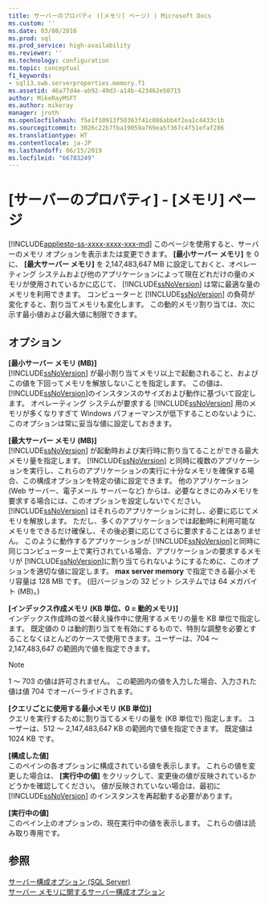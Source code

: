 ```yaml
---
title: サーバーのプロパティ ([メモリ] ページ) | Microsoft Docs
ms.custom: ''
ms.date: 03/08/2016
ms.prod: sql
ms.prod_service: high-availability
ms.reviewer: ''
ms.technology: configuration
ms.topic: conceptual
f1_keywords:
- sql13.swb.serverproperties.memory.f1
ms.assetid: 46a77d4e-ab92-49d3-a14b-423462e50715
author: MikeRayMSFT
ms.author: mikeray
manager: jroth
ms.openlocfilehash: f5e1f10913f50363f41c086abb4f2ea1c4433c1b
ms.sourcegitcommit: 3026c22b7fba19059a769ea5f367c4f51efaf286
ms.translationtype: HT
ms.contentlocale: ja-JP
ms.lasthandoff: 06/15/2019
ms.locfileid: "66783249"
---
```

# <a name="server-properties---memory-page"></a>[サーバーのプロパティ] - [メモリ] ページ
[!INCLUDE[appliesto-ss-xxxx-xxxx-xxx-md](../../includes/appliesto-ss-xxxx-xxxx-xxx-md.md)]
  このページを使用すると、サーバーのメモリ オプションを表示または変更できます。 **[最小サーバー メモリ]** を 0 に、 **[最大サーバー メモリ]** を 2,147,483,647 MB に設定しておくと、オペレーティング システムおよび他のアプリケーションによって現在どれだけの量のメモリが使用されているかに応じて、 [!INCLUDE[ssNoVersion](../../includes/ssnoversion-md.md)] は常に最適な量のメモリを利用できます。 コンピューターと [!INCLUDE[ssNoVersion](../../includes/ssnoversion-md.md)] の負荷が変化すると、割り当てメモリも変化します。 この動的メモリ割り当ては、次に示す最小値および最大値に制限できます。  
  
## <a name="options"></a>オプション  
 **[最小サーバー メモリ (MB)]**  
 [!INCLUDE[ssNoVersion](../../includes/ssnoversion-md.md)] が最小割り当てメモリ以上で起動されること、およびこの値を下回ってメモリを解放しないことを指定します。 この値は、 [!INCLUDE[ssNoVersion](../../includes/ssnoversion-md.md)]のインスタンスのサイズおよび動作に基づいて設定します。 オペレーティング システムが要求する [!INCLUDE[ssNoVersion](../../includes/ssnoversion-md.md)] 用のメモリが多くなりすぎて Windows パフォーマンスが低下することのないように、このオプションは常に妥当な値に設定しておきます。  
  
 **[最大サーバー メモリ (MB)]**  
 [!INCLUDE[ssNoVersion](../../includes/ssnoversion-md.md)] が起動時および実行時に割り当てることができる最大メモリ量を指定します。 [!INCLUDE[ssNoVersion](../../includes/ssnoversion-md.md)] と同時に複数のアプリケーションを実行し、これらのアプリケーションの実行に十分なメモリを確保する場合、この構成オプションを特定の値に設定できます。 他のアプリケーション (Web サーバー、電子メール サーバーなど) からは、必要なときにのみメモリを要求する場合には、このオプションを設定しないでください。 [!INCLUDE[ssNoVersion](../../includes/ssnoversion-md.md)] はそれらのアプリケーションに対し、必要に応じてメモリを解放します。 ただし、多くのアプリケーションでは起動時に利用可能なメモリをできるだけ確保し、その後必要に応じてさらに要求することはありません。 このように動作するアプリケーションが [!INCLUDE[ssNoVersion](../../includes/ssnoversion-md.md)]と同時に同じコンピューター上で実行されている場合、アプリケーションの要求するメモリが [!INCLUDE[ssNoVersion](../../includes/ssnoversion-md.md)]に割り当てられないようにするために、このオプションを適切な値に設定します。 **max server memory** で指定できる最小メモリ容量は 128 MB です。 (旧バージョンの 32 ビット システムでは 64 メガバイト (MB)。)  
  
 **[インデックス作成メモリ (KB 単位、0 = 動的メモリ)]**  
 インデックス作成時の並べ替え操作中に使用するメモリの量を KB 単位で指定します。 既定値の 0 は動的割り当てを有効にするもので、特別な調整を必要とすることなくほとんどのケースで使用できます。ユーザーは、704 ～ 2,147,483,647 の範囲内で値を指定できます。  
  
> [!NOTE]  
>  1 ～ 703 の値は許可されません。 この範囲内の値を入力した場合、入力された値は値 704 でオーバーライドされます。  
  
 **[クエリごとに使用する最小メモリ (KB 単位)]**  
 クエリを実行するために割り当てるメモリの量を (KB 単位で) 指定します。 ユーザーは、512 ～ 2,147,483,647 KB の範囲内で値を指定できます。 既定値は 1024 KB です。  
  
 **[構成した値]**  
 このペインの各オプションに構成されている値を表示します。 これらの値を変更した場合は、 **[実行中の値]** をクリックして、変更後の値が反映されているかどうかを確認してください。 値が反映されていない場合は、最初に [!INCLUDE[ssNoVersion](../../includes/ssnoversion-md.md)] のインスタンスを再起動する必要があります。  
  
 **[実行中の値]**  
 このペイン上のオプションの、現在実行中の値を表示します。 これらの値は読み取り専用です。  
  
## <a name="see-also"></a>参照  
 [サーバー構成オプション &#40;SQL Server&#41;](../../database-engine/configure-windows/server-configuration-options-sql-server.md)   
 [サーバー メモリに関するサーバー構成オプション](../../database-engine/configure-windows/server-memory-server-configuration-options.md)  
  
  
